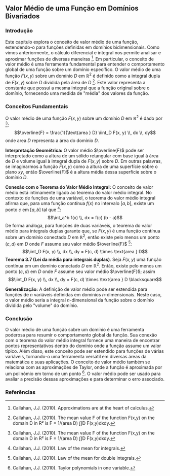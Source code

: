 ## Valor Médio de uma Função em Domínios Bivariados

### Introdução
Este capítulo explora o conceito de valor médio de uma função, estendendo-o para funções definidas em domínios bidimensionais. Como vimos anteriormente, o cálculo diferencial e integral nos permite analisar e aproximar funções de diversas maneiras [^Abstract]. Em particular, o conceito de valor médio é uma ferramenta fundamental para entender o comportamento global de uma função sobre um domínio específico. O valor médio de uma função $F(x, y)$ sobre um domínio $D$ em $\mathbb{R}^2$ é definido como a integral dupla de $F(x, y)$ sobre $D$ dividida pela área de $D$ [^Definition 3.1]. Este valor representa a constante que possui a mesma integral que a função original sobre o domínio, fornecendo uma medida de "média" dos valores da função.

### Conceitos Fundamentais
O valor médio de uma função $F(x, y)$ sobre um domínio $D$ em $\mathbb{R}^2$ é dado por [^Definition 3.1]:
$$\overline{F} = \frac{1}{\text{area } D} \iint_D F(x, y) \\, dx \\, dy$$
onde $\text{area } D$ representa a área do domínio $D$.

**Interpretação Geométrica:**
O valor médio $\overline{F}$ pode ser interpretado como a altura de um sólido retangular com base igual à área de $D$ e volume igual à integral dupla de $F(x, y)$ sobre $D$. Em outras palavras, se imaginarmos a função $F(x, y)$ como a altura de uma superfície sobre o plano $xy$, então $\overline{F}$ é a altura média dessa superfície sobre o domínio $D$.

**Conexão com o Teorema do Valor Médio Integral:**
O conceito de valor médio está intimamente ligado ao teorema do valor médio integral. No contexto de funções de uma variável, o teorema do valor médio integral afirma que, para uma função contínua $f(x)$ no intervalo $[a, b]$, existe um ponto $c$ em $[a, b]$ tal que [^Theorem 3.2]:
$$\int_a^b f(x) \\, dx = f(c) (b - a)$$
De forma análoga, para funções de duas variáveis, o teorema do valor médio para integrais duplas garante que, se $F(x, y)$ é uma função contínua sobre um domínio conectado $D$ em $\mathbb{R}^2$, então existe pelo menos um ponto $(c, d)$ em $D$ onde $F$ assume seu valor médio $\overline{F}$ [^Theorem 3.7]:
$$\iint_D F(x, y) \\, dx \\, dy = F(c, d) \times \text{area } D$$
**Teorema 3.7 (Lei da média para integrais duplas)**. Seja $F(x,y)$ uma função contínua em um domínio conectado $D$ em $\mathbb{R}^2$. Então, existe pelo menos um ponto $(c,d)$ em $D$ onde $F$ assume seu valor médio $\overline{F}$; assim
$$\iint_D F(x, y) \\, dx \\, dy = F(c, d) \times \text{area } D \blacksquare$$

**Generalização:**
A definição de valor médio pode ser estendida para funções de $n$ variáveis definidas em domínios $n$-dimensionais. Neste caso, o valor médio seria a integral $n$-dimensional da função sobre o domínio dividida pelo "volume" do domínio.

### Conclusão
O valor médio de uma função sobre um domínio é uma ferramenta poderosa para resumir o comportamento global da função. Sua conexão com o teorema do valor médio integral fornece uma maneira de encontrar pontos representativos dentro do domínio onde a função assume um valor típico. Além disso, este conceito pode ser estendido para funções de várias variáveis, tornando-o uma ferramenta versátil em diversas áreas da matemática e suas aplicações. O conceito de valor médio também se relaciona com as aproximações de Taylor, onde a função é aproximada por um polinômio em torno de um ponto [^3.2 Taylor polynomials in one variable]. O valor médio pode ser usado para avaliar a precisão dessas aproximações e para determinar o erro associado.

### Referências
[^Abstract]: Callahan, J.J. (2010). Approximations are at the heart of calculus.
[^Definition 3.1]: Callahan, J.J. (2010). The mean value F of the function F(x,y) on the domain D in R² is F = 1/(area D) ∫∫D F(x,y)dxdy.
[^Theorem 3.2]: Callahan, J.J. (2010). Law of the mean for integrals.
[^Theorem 3.7]: Callahan, J.J. (2010). Law of the mean for double integrals.
[^3.2 Taylor polynomials in one variable]: Callahan, J.J. (2010). Taylor polynomials in one variable.
<!-- END -->